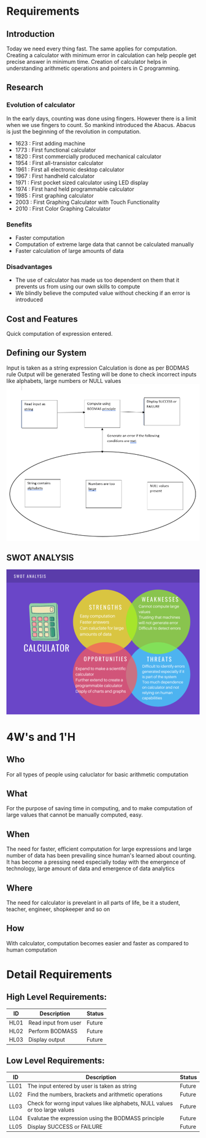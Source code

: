 # Requirements
## Introduction
  Today we need every thing fast. The same applies for computation. Creating a calculator with minimum error in calculation can help people get precise answer in minimum time.
  Creation of calculator helps in understanding arithmetic operations and pointers in C programming.
  
## Research
### Evolution of calculator
  In the early days, counting was done using fingers. However there is a limit when we use fingers to count. So mankind introduced the Abacus. Abacus is just the beginning of the   revolution in computation.
  * 1623 : First adding machine
  * 1773 : First functional calculator
  * 1820 : First commercially produced mechanical calculator
  * 1954 : First all-transistor calculator
  * 1961 : First all electronic desktop calculator
  * 1967 : First handheld calculator
  * 1971 : First pocket sized calculator using LED display
  * 1974 : First hand held programmable calculator
  * 1985 : First graphing calculator
  * 2003 : First Graphing Calculator with Touch Functionality
  * 2010 : First Color Graphing Calculator
  
### Benefits
  * Faster computation
  * Computation of extreme large data that cannot be calculated manually
  * Faster calculation of large amounts of data
  
### Disadvantages
  * The use of calculator has made us too dependent on them that it prevents us from using our own skills to compute
  * We blindly believe the computed value without checking if an error is introduced
 
## Cost and Features
  Quick computation of expression entered.
  
## Defining our System
  Input is taken as a string expression
  Calculation is done as per BODMAS rule
  Output will be generated
  Testing will be done to check incorrect inputs like alphabets, large numbers or NULL values
  ![Architecture](https://github.com/AnnaroseK/MiniProjectC/blob/main/1_Requirements/Architecture.PNG)
  
## SWOT ANALYSIS
  ![SWOT ANALYSIS](https://github.com/AnnaroseK/MiniProjectC/blob/main/1_Requirements/SWOT%20Analysis.png)
  
# 4W&#39;s and 1&#39;H

## Who
  For all types of people using caluclator for basic arithmetic computation

## What
  For the purpose of saving time in computing, and to make computation of large values that cannot be manually computed, easy.
  
## When
  The need for faster, efficient computation for large expressions and large number of data has been prevailing since human's learned about counting. It has become a pressing     need especially today with the emergence of technology, large amount of data and emergence of data analytics
  
## Where
  The need for calculator is prevelant in all parts of life, be it a student, teacher, engineer, shopkeeper and so on
  
## How
  With calculator, computation becomes easier and faster as compared to human computation
  
 # Detail Requirements
 
 ## High Level Requirements:
 | ID | Description | Status |
 | ----- | ----- | ----- |
 | HL01 | Read input from user | Future |
 | HL02 | Perform BODMASS | Future |
 | HL03 | Display output | Future |
 
 ## Low Level Requirements:
 | ID | Description | Status |
 | ----- | ----- | ----- |
 | LL01 | The input entered by user is taken as string | Future |
 | LL02 | Find the numbers, brackets and arithmetic operations | Future |
 | LL03 | Check for worng input values like alphabets, NULL values or too large values | Future |
 | LL04 | Evalutae the expression using the BODMASS principle | Future |
 | LL05 | Display SUCCESS or FAILURE | Future |
